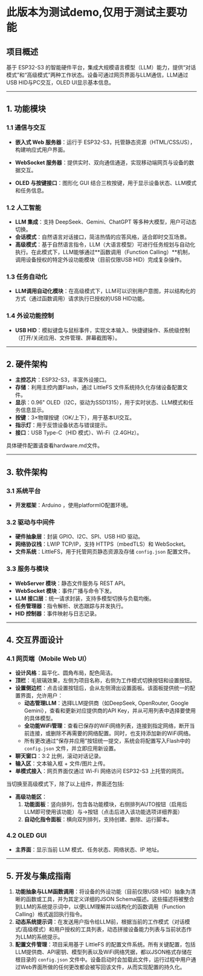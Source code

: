# 此版本为测试demo,仅用于测试主要功能


## 项目概述

基于 ESP32-S3 的智能硬件平台，集成大规模语言模型（LLM）能力，提供“对话模式”和“高级模式”两种工作状态。设备可通过网页界面与LLM通信，LLM通过USB HID与PC交互，OLED UI显示基本信息。

---

## 1. 功能模块

### 1.1 通信与交互

- **嵌入式 Web 服务器**：运行于 ESP32-S3，托管静态资源（HTML/CSS/JS），构建响应式用户界面。

- **WebSocket 服务器**：提供实时、双向通信通道，实现移动端网页与设备的数据交互。

- **OLED 与按键接口**：图形化 GUI 结合三枚按键，用于显示设备状态、LLM模式和任务信息。

### 1.2 人工智能

- **LLM 集成**：支持 DeepSeek、Gemini、ChatGPT 等多种大模型，用户可动态切换。
- **会话模式**：自然语言对话接口，简洁热情的应答风格，适合即时交互场景。
- **高级模式**：基于自然语言指令，LLM（大语言模型）可进行任务规划与自动化执行。在此模式下，LLM能够通过**函数调用（Function Calling）**机制，调用设备授权的特定外设功能模块（目前仅限USB HID）完成复杂操作。

### 1.3 任务自动化

- **LLM调用自动化模块**：在高级模式下，LLM可以识别用户意图，并以结构化的方式（通过函数调用）请求执行已授权的USB HID功能。

### 1.4 外设功能控制

- **USB HID**：模拟键盘与鼠标事件，实现文本输入、快捷键操作、系统级控制（打开/关闭应用、文件管理、屏幕截图等）。

---

## 2. 硬件架构

- **主控芯片**：ESP32-S3，丰富外设接口。
- **存储**：利用主控内置Flash，通过 LittleFS 文件系统持久化存储设备配置文件。
- **显示**：0.96" OLED（I2C，驱动为SSD1315），用于实时状态、LLM模式和任务信息显示。
- **按键**：3×物理按键（OK/上下），用于基本UI交互。
- **指示灯**：用于反馈设备状态与错误提示。
- **接口**：USB Type-C（HID 模式）、Wi-Fi（2.4GHz）。

具体硬件配置请查看hardware.md文件。

---

## 3. 软件架构

### 3.1 系统平台

- **开发框架**：Arduino ，使用platformIO配置环境。

### 3.2 驱动与中间件

- **硬件抽象层**：封装 GPIO、I2C、SPI、USB HID 驱动。
- **网络协议栈**：LWIP TCP/IP，支持 HTTPS（mbedTLS）和 WebSocket。
- **文件系统**：LittleFS，用于托管网页静态资源及存储 `config.json` 配置文件。

### 3.3 服务与模块

- **WebServer 模块**：静态文件服务与 REST API。
- **WebSocket 模块**：事件广播与命令下发。
- **LLM 接口层**：统一请求封装，支持多模型切换与负载均衡。
- **任务管理器**：指令解析、状态跟踪与并发执行。
- **HID 控制器**：事件映射与日志记录。

---

## 4. 交互界面设计

### 4.1 网页端（Mobile Web UI）

- **设计风格**：扁平化、圆角布局，配色简洁。
- **顶栏**：毛玻璃效果，左侧为项目名称，右侧为工作模式切换按钮和设置按钮。
- **设置侧边栏**：点击设置按钮后，会从左侧滑出设置面板。该面板提供统一的配置界面，允许用户：
  - **动态管理LLM**：选择LLM提供商（如DeepSeek, OpenRouter, Google Gemini），查看和更新对应提供商的API Key，并从可用列表中选择要使用的具体模型。
  - **全功能WiFi管理**：查看已保存的WiFi网络列表，连接到指定网络，断开当前连接，或删除不再需要的网络配置。同时，也支持添加新的WiFi网络。
  - 所有更改通过“保存并应用”按钮统一提交，系统会将配置写入Flash中的 `config.json` 文件，并立即应用新设置。
- **聊天窗口**：3:2 比例，滚动对话记录。
- **输入区**：文本输入框 + 文件/图片上传。
- **单模式接入**：网页界面仅通过 Wi-Fi 网络访问 ESP32-S3 上托管的网页。

当切换至高级模式下，除了以上组件，界面还包括:

- **高级功能区**：
  1. **功能面板**：竖向排列，包含各功能模块，右侧排列AUTO按钮（启用后LLM即可使用该功能）与→按钮（点击后进入该功能选项详细界面）
  2. **自动化指令面板**：横向双列排列，支持创建、删除、运行脚本。

### 4.2 OLED GUI

- **主界面**：显示当前 LLM 模式、任务状态、网络状态、IP 地址。

---

## 5. 开发与集成指南

1.  **功能抽象与LLM函数调用**：将设备的外设功能（目前仅限USB HID）抽象为清晰的函数或工具，并为其定义详细的JSON Schema描述。这些描述将被整合到LLM的系统提示词中，以便LLM理解并以结构化的函数调用（Function Calling）格式返回执行指令。
2.  **动态系统提示词**：在发送用户指令给LLM前，根据当前的工作模式（对话模式/高级模式）和用户授权的工具列表，动态拼接设备能力列表与当前状态作为LLM的系统提示。
3.  **配置文件管理**：项目采用基于 LittleFS 的配置文件系统。所有关键配置，包括LLM提供商、API密钥、模型列表以及WiFi网络凭据，都以JSON格式存储在根目录的 `config.json` 文件中。设备启动时会加载此文件，运行过程中用户通过Web界面所做的任何更改都会被写回该文件，从而实现配置的持久化。
